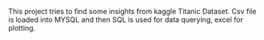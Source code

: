 This project tries to find some insights from kaggle Titanic Dataset.
Csv file is loaded into MYSQL and then SQL is used for data querying, excel for plotting.
